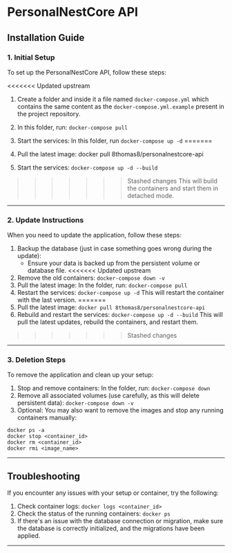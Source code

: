 # PersonalNestCore API

## Installation Guide

### 1. Initial Setup
To set up the PersonalNestCore API, follow these steps:

<<<<<<< Updated upstream
1. Create a folder and inside it a file named ```docker-compose.yml``` which contains the same content as the ```docker-compose.yml.example``` present in the project repository.
2. In this folder, run: ```docker-compose pull```
3. Start the services: In this folder, run ```docker-compose up -d```
=======
1. Pull the latest image:
docker pull 8thomas8/personalnestcore-api

2. Start the services:
```docker-compose up -d --build```
>>>>>>> Stashed changes
This will build the containers and start them in detached mode.
___

### 2. Update Instructions
When you need to update the application, follow these steps:

1. Backup the database (just in case something goes wrong during the update):
   - Ensure your data is backed up from the persistent volume or database file.
<<<<<<< Updated upstream
2. Remove the old containers: ```docker-compose down -v```
2. Pull the latest image: In the folder, run: ```docker-compose pull```
3. Restart the services: ```docker-compose up -d```
This will restart the container with the last version.
=======
2. Pull the latest image:
```docker pull 8thomas8/personalnestcore-api```
3. Rebuild and restart the services:
```docker-compose up -d --build```
This will pull the latest updates, rebuild the containers, and restart them.
>>>>>>> Stashed changes
___

### 3. Deletion Steps
To remove the application and clean up your setup:

1. Stop and remove containers: In the folder, run: ```docker-compose down```
2. Remove all associated volumes (use carefully, as this will delete persistent data): ```docker-compose down -v```
3. Optional: You may also want to remove the images and stop any running containers manually:
```
docker ps -a
docker stop <container_id>
docker rm <container_id>
docker rmi <image_name>
```
___


## Troubleshooting
If you encounter any issues with your setup or container, try the following:

1. Check container logs:
```docker logs <container_id>```
2. Check the status of the running containers:
```docker ps```
3. If there's an issue with the database connection or migration, make sure the database is correctly initialized, and the migrations have been applied.

___

